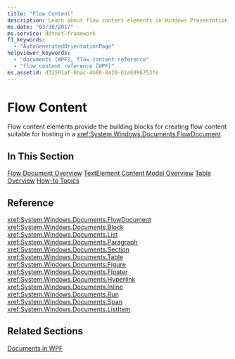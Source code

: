 ```yaml
---
title: "Flow Content"
description: Learn about flow content elements in Windows Presentation Foundation (WPF) applications, which provide the building blocks for creating flow content.
ms.date: "03/30/2017"
ms.service: dotnet-framework
f1_keywords: 
  - "AutoGeneratedOrientationPage"
helpviewer_keywords: 
  - "documents [WPF], flow content reference"
  - "flow content reference [WPF]"
ms.assetid: d32501af-0bac-4b80-8a20-61a6996753fe
---
```

# Flow Content

Flow content elements provide the building blocks for creating flow content suitable for hosting in a <xref:System.Windows.Documents.FlowDocument>.

## In This Section

[Flow Document Overview](flow-document-overview.md)
[TextElement Content Model Overview](textelement-content-model-overview.md)
[Table Overview](table-overview.md)
[How-to Topics](flow-content-elements-how-to-topics.md)

## Reference

<xref:System.Windows.Documents.FlowDocument>
  <xref:System.Windows.Documents.Block>
  <xref:System.Windows.Documents.List>
  <xref:System.Windows.Documents.Paragraph>
  <xref:System.Windows.Documents.Section>
  <xref:System.Windows.Documents.Table>
  <xref:System.Windows.Documents.Figure>
  <xref:System.Windows.Documents.Floater>
  <xref:System.Windows.Documents.Hyperlink>
  <xref:System.Windows.Documents.Inline>
  <xref:System.Windows.Documents.Run>
  <xref:System.Windows.Documents.Span>
  <xref:System.Windows.Documents.ListItem>

## Related Sections

[Documents in WPF](documents-in-wpf.md)
